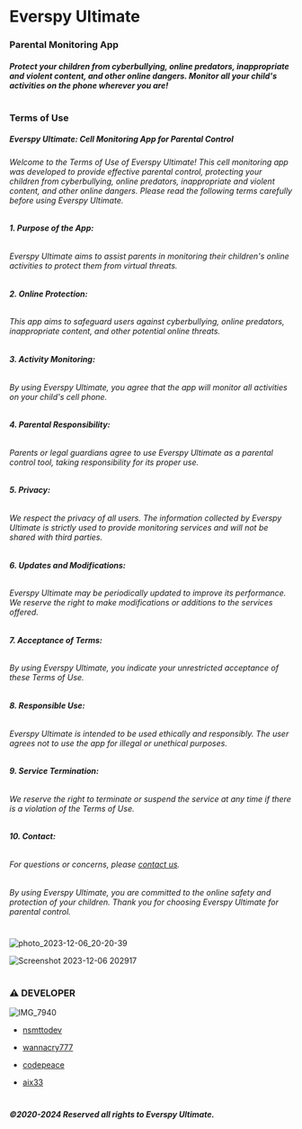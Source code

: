 

# Everspy Ultimate
### Parental Monitoring App
##### Protect your children from cyberbullying, online predators, inappropriate and violent content, and other online dangers. Monitor all your child's activities on the phone wherever you are!

#

### Terms of Use
##### Everspy Ultimate: Cell Monitoring App for Parental Control

  

###### Welcome to the Terms of Use of Everspy Ultimate! This cell monitoring app was developed to provide effective parental control, protecting your children from cyberbullying, online predators, inappropriate and violent content, and other online dangers. Please read the following terms carefully before using Everspy Ultimate.

  

###### **1. Purpose of the App:**

###### Everspy Ultimate aims to assist parents in monitoring their children's online activities to protect them from virtual threats.

  

###### **2. Online Protection:**

###### This app aims to safeguard users against cyberbullying, online predators, inappropriate content, and other potential online threats.

  

###### **3. Activity Monitoring:**

###### By using Everspy Ultimate, you agree that the app will monitor all activities on your child's cell phone.

  

###### **4. Parental Responsibility:**

###### Parents or legal guardians agree to use Everspy Ultimate as a parental control tool, taking responsibility for its proper use.

  

###### **5. Privacy:**

###### We respect the privacy of all users. The information collected by Everspy Ultimate is strictly used to provide monitoring services and will not be shared with third parties.

  

###### **6. Updates and Modifications:**

###### Everspy Ultimate may be periodically updated to improve its performance. We reserve the right to make modifications or additions to the services offered.

  

###### **7. Acceptance of Terms:**

###### By using Everspy Ultimate, you indicate your unrestricted acceptance of these Terms of Use.

  

###### **8. Responsible Use:**

###### Everspy Ultimate is intended to be used ethically and responsibly. The user agrees not to use the app for illegal or unethical purposes.

  

###### **9. Service Termination:**

###### We reserve the right to terminate or suspend the service at any time if there is a violation of the Terms of Use.

  

###### **10. Contact:**

###### For questions or concerns, please [contact us](https://t.me/nsmttodev).

  

###### By using Everspy Ultimate, you are committed to the online safety and protection of your children. Thank you for choosing Everspy Ultimate for parental control.
#
![photo_2023-12-06_20-20-39](https://github.com/nsmttodev8/EverspyUltimate/assets/153156016/4a3d6eed-b891-4d23-a602-74505f684cd6)

![Screenshot 2023-12-06 202917](https://github.com/nsmttodev8/EverspyUltimate/assets/153156016/eae59cf4-901f-4f68-9b0f-53d9c3f9c399)
#
### **⚠ DEVELOPER**

![IMG_7940](https://github.com/nsmttodev8/EverspyUltimate/assets/153156016/3c4388a4-a4b5-4bf3-a358-aa1cbf8367b7)

- [nsmttodev](https://t.me/nsmttodev)

- [wannacry777](https://t.me/wannacry777)

- [codepeace](https://t.me/codepeace)

- [aix33](https://t.me/aix33)

#

#




  
##### ©2020-2024 Reserved all rights to Everspy Ultimate.
